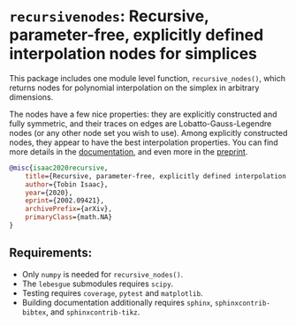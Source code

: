 # `recursivenodes`: Recursive, parameter-free, explicitly defined interpolation nodes for simplices

This package includes one module level function, `recursive_nodes()`, which returns
nodes for polynomial interpolation on the simplex in arbitrary dimensions.

The nodes have a few nice properties: they are explicitly constructed and fully
symmetric, and their traces on edges are Lobatto-Gauss-Legendre nodes (or any
other node set you wish to use).  Among explicitly constructed nodes, they
appear to have the best interpolation properties.  You can find more details in
the [documentation](https://tisaac.gitlab.io/recursivenodes), and even more in the
[preprint](https://arxiv.org/abs/2002.09421).

```bibtex
@misc{isaac2020recursive,
    title={Recursive, parameter-free, explicitly defined interpolation nodes for simplices},
    author={Tobin Isaac},
    year={2020},
    eprint={2002.09421},
    archivePrefix={arXiv},
    primaryClass={math.NA}
}
```

## Requirements:

- Only `numpy` is needed for `recursive_nodes()`.
- The `lebesgue` submodules requires `scipy`.
- Testing requires `coverage`, `pytest` and `matplotlib`.
- Building documentation additionally requires `sphinx`, `sphinxcontrib-bibtex`, and `sphinxcontrib-tikz`.
